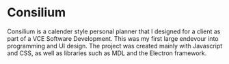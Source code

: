 # Consilium

Consilium is a calender style personal planner that I designed for a client as part of a VCE Software Development. 
This was my first large endevour into programming and UI design. The project was created mainly with Javascript and CSS, as well as libraries such as MDL and the Electron framework. 
